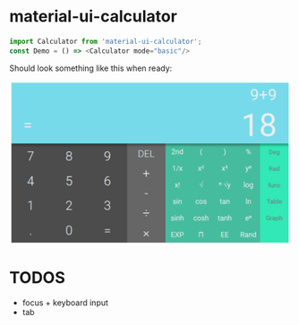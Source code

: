 # material-ui-calculator

```javascript
import Calculator from 'material-ui-calculator';
const Demo = () => <Calculator mode="basic"/>
```


Should look something like this when ready: 

![./sample.png](./sample.png)


# TODOS

* focus + keyboard input
* tab
